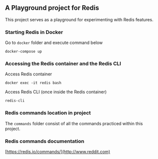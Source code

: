 ## A Playground project for Redis

This project serves as a playground for experimenting with Redis features.

### Starting Redis in Docker
Go to `docker` folder and execute command below
```
docker-compose up
```

### Accessing the Redis container and the Redis CLI

Access Redis container
```
docker exec -it redis bash
```

Access Redis CLI (once inside the Redis container)
```
redis-cli
```

### Redis commands location in project
The `commands` folder consist of all the commands practiced within this project.


### Redis commands documentation
[https://redis.io/commands/](http://www.reddit.com)
